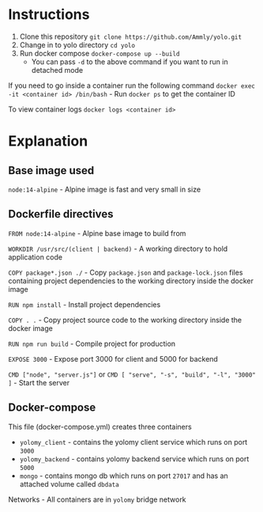 # Instructions

1. Clone this repository ` git clone https://github.com/Ammly/yolo.git `
2. Change in to yolo directory ` cd yolo `
3. Run docker compose ` docker-compose up --build `
    - You can pass ` -d ` to the above command if you want to run in detached mode

If you need to go inside a container run the following command
    ` docker exec -it <container id> /bin/bash `
    - Run ` docker ps ` to get the container ID

To view container logs
    ` docker logs <container id> `


# Explanation

## Base image used

` node:14-alpine ` - Alpine image is fast and very small in size

## Dockerfile directives

` FROM node:14-alpine ` -  Alpine base image to build from

` WORKDIR /usr/src/(client | backend) ` - A working directory to hold application code

` COPY package*.json ./ ` - Copy ` package.json ` and ` package-lock.json ` files containing project dependencies to the working directory inside the docker image

` RUN npm install ` - Install project dependencies

` COPY . . ` -  Copy project source code to the working directory inside the docker image

` RUN npm run build ` - Compile project for production

` EXPOSE 3000 ` - Expose port 3000 for client and 5000 for backend

` CMD ["node", "server.js"] ` or ` CMD [ "serve", "-s", "build", "-l", "3000" ] ` - Start the server

## Docker-compose

This file (docker-compose.yml) creates three containers
- ` yolomy_client ` - contains the yolomy client service which runs on port `3000 `
- ` yolomy_backend ` - contains yolomy backend service which runs on port ` 5000 `
- ` mongo ` - contains mongo db which runs on port ` 27017 ` and has an attached volume called ` dbdata `

Networks - All containers are in ` yolomy ` bridge network
